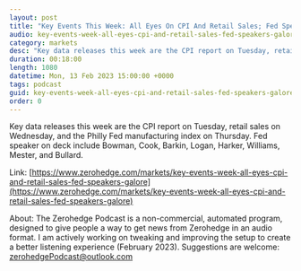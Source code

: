 ```yaml
---
layout: post
title: "Key Events This Week: All Eyes On CPI And Retail Sales; Fed Speakers Galore"
audio: key-events-week-all-eyes-cpi-and-retail-sales-fed-speakers-galore-0
category: markets
desc: "Key data releases this week are the CPI report on Tuesday, retail sales on Wednesday, and the Philly Fed manufacturing index on Thursday. Fed speaker on deck include Bowman, Cook, Barkin, Logan, Harker, Williams, Mester, and Bullard."
duration: 00:18:00
length: 1080
datetime: Mon, 13 Feb 2023 15:00:00 +0000
tags: podcast
guid: key-events-week-all-eyes-cpi-and-retail-sales-fed-speakers-galore-0
order: 0
---
```

Key data releases this week are the CPI report on Tuesday, retail sales on Wednesday, and the Philly Fed manufacturing index on Thursday. Fed speaker on deck include Bowman, Cook, Barkin, Logan, Harker, Williams, Mester, and Bullard.

Link: [https://www.zerohedge.com/markets/key-events-week-all-eyes-cpi-and-retail-sales-fed-speakers-galore](https://www.zerohedge.com/markets/key-events-week-all-eyes-cpi-and-retail-sales-fed-speakers-galore)

About: The Zerohedge Podcast is a non-commercial, automated program, designed to give people a way to get news from Zerohedge in an audio format.  I am actively working on tweaking and improving the setup to create a better listening experience (February 2023).  Suggestions are welcome: [zerohedgePodcast@outlook.com](mailto:zerohedgePodcast@outlook.com)